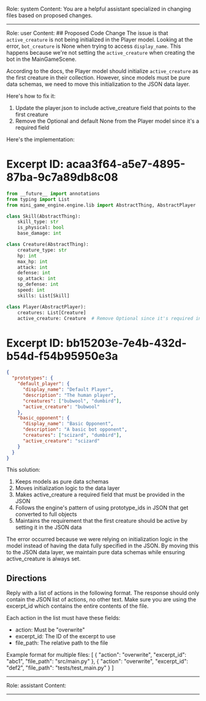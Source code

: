 Role: system
Content: You are a helpful assistant specialized in changing files based on proposed changes.
__________________
Role: user
Content: ## Proposed Code Change
The issue is that `active_creature` is not being initialized in the Player model. Looking at the error, `bot_creature` is None when trying to access `display_name`. This happens because we're not setting the `active_creature` when creating the bot in the MainGameScene.

According to the docs, the Player model should initialize `active_creature` as the first creature in their collection. However, since models must be pure data schemas, we need to move this initialization to the JSON data layer.

Here's how to fix it:

1. Update the player.json to include active_creature field that points to the first creature
2. Remove the Optional and default None from the Player model since it's a required field

Here's the implementation:

# Excerpt ID: acaa3f64-a5e7-4895-87ba-9c7a89db8c08
```python main_game/models.py
from __future__ import annotations
from typing import List
from mini_game_engine.engine.lib import AbstractThing, AbstractPlayer

class Skill(AbstractThing):
    skill_type: str
    is_physical: bool
    base_damage: int

class Creature(AbstractThing):
    creature_type: str
    hp: int
    max_hp: int
    attack: int
    defense: int
    sp_attack: int
    sp_defense: int
    speed: int
    skills: List[Skill]

class Player(AbstractPlayer):
    creatures: List[Creature]
    active_creature: Creature  # Remove Optional since it's required in data
```

# Excerpt ID: bb15203e-7e4b-432d-b54d-f54b95950e3a
```json main_game/content/player.json
{
  "prototypes": {
    "default_player": {
      "display_name": "Default Player",
      "description": "The human player",
      "creatures": ["bubwool", "dumbird"],
      "active_creature": "bubwool"
    },
    "basic_opponent": {
      "display_name": "Basic Opponent", 
      "description": "A basic bot opponent",
      "creatures": ["scizard", "dumbird"],
      "active_creature": "scizard"
    }
  }
}
```

This solution:
1. Keeps models as pure data schemas
2. Moves initialization logic to the data layer
3. Makes active_creature a required field that must be provided in the JSON
4. Follows the engine's pattern of using prototype_ids in JSON that get converted to full objects
5. Maintains the requirement that the first creature should be active by setting it in the JSON data

The error occurred because we were relying on initialization logic in the model instead of having the data fully specified in the JSON. By moving this to the JSON data layer, we maintain pure data schemas while ensuring active_creature is always set.

## Directions
Reply with a list of actions in the following format. The response should only contain the JSON list of actions, no other text.
Make sure you are using the excerpt_id which contains the entire contents of the file.

Each action in the list must have these fields:
- action: Must be "overwrite"
- excerpt_id: The ID of the excerpt to use
- file_path: The relative path to the file

Example format for multiple files:
[
    {
        "action": "overwrite",
        "excerpt_id": "abc1",
        "file_path": "src/main.py"
    },
    {
        "action": "overwrite",
        "excerpt_id": "def2",
        "file_path": "tests/test_main.py"
    }
]
__________________
Role: assistant
Content: 
__________________
